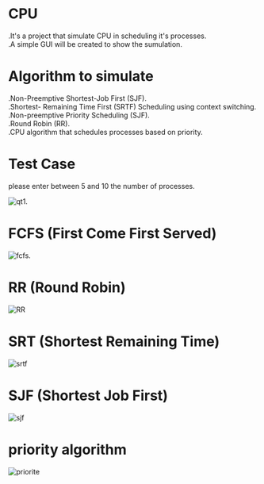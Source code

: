# CPU

.It's a project that simulate CPU in scheduling it's processes.<br />
.A simple GUI will be created to show the sumulation.<br />

# Algorithm to simulate

.Non-Preemptive Shortest-Job First (SJF).<br />
.Shortest- Remaining Time First (SRTF) Scheduling using context switching.<br />
.Non-preemptive Priority Scheduling (SJF).<br />
.Round Robin (RR).<br />
.CPU algorithm that schedules processes based on priority.<br />

# Test Case

please enter between 5 and 10 the number of processes.<br />

![qt1](https://user-images.githubusercontent.com/96313979/169564933-1ca65494-a958-4e95-9408-c915b05495b9.png).<br />

# FCFS (First Come First Served)
![fcfs](https://user-images.githubusercontent.com/96313979/169570012-7d513e41-3d71-4416-9ae2-85ba2a13a0e0.png).<br />

# RR (Round Robin)
![RR](https://user-images.githubusercontent.com/96313979/169569699-056bbdb1-d3c2-4142-b1ce-b93ad73b0c25.png) <br />

# SRT (Shortest Remaining Time)
![srtf](https://user-images.githubusercontent.com/96313979/169570745-bad8cefd-9b85-468c-8941-a59cfd3c3416.png)<br />

# SJF (Shortest Job First)
![sjf](https://user-images.githubusercontent.com/96313979/169570775-77ab1d34-93d4-4f1c-94be-774e3ec29bc3.png)<br />

# priority algorithm
![priorite](https://user-images.githubusercontent.com/96313979/169570788-82932c51-3b08-499d-91f7-0bc0cec08b65.png)


